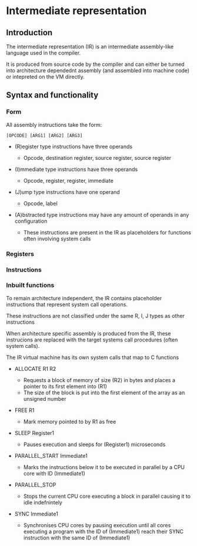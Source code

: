 
# Intermediate representation


## Introduction

The intermediate representation (IR) is an intermediate assembly-like language used in the compiler.


It is produced from source code by the compiler and can either be turned into architecture dependednt assembly (and assembled into machine code) or intepreted on the VM directly.




## Syntax and functionality


### Form
All assembly instructions take the form:

    [OPCODE] [ARG1] [ARG2] [ARG3]

- (R)egister type instructions have three operands
    - Opcode, destination register, source register, source register

- (I)mmediate type instructions have three operands
    - Opcode, register, register, immediate

- (J)ump type instructions have one operand
    - Opcode, label

- (A)bstracted type instructions may have any amount of operands in any configuration
    - These instructions are present in the IR as placeholders for functions often involving system calls


### Registers




### Instructions





### Inbuilt functions

To remain architecture independent, the IR contains placeholder instructions that represent system call operations.

These instructions are not classified under the same R, I, J types as other instructions

When architecture specific assembly is produced from the IR, these instrucions are replaced with the target systems call procedures (often system calls).

The IR virtual machine has its own system calls that map to C functions


- ALLOCATE R1 R2

    - Requests a block of memory of size (R2) in bytes and places a pointer to its first element into (R1)
    - The size of the block is put into the first element of the array as an unsigned number

- FREE R1

    - Mark memory pointed to by R1 as free

- SLEEP Register1

    - Pauses execution and sleeps for (Register1) microseconds



- PARALLEL_START Immediate1

    - Marks the instructions below it to be executed in parallel by a CPU core with ID (Immediate1)

- PARALLEL_STOP

    - Stops the current CPU core executing a block in parallel causing it to idle indefnintely

- SYNC Immediate1

    - Synchronises CPU cores by pausing execution until all cores executing a program with the ID of (Immediate1) reach their SYNC instruction with the same ID of (Immediate1)



























